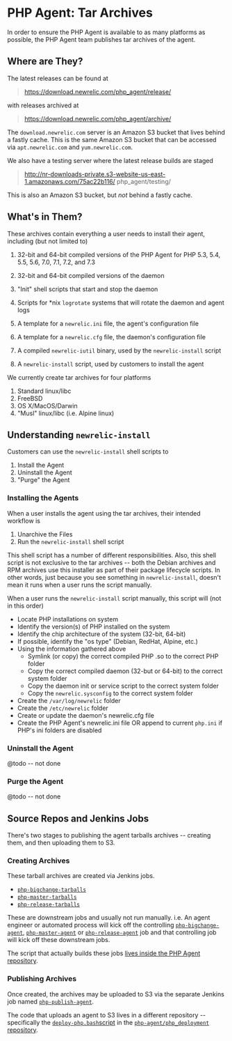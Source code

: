 # PHP Agent: Tar Archives

In order to ensure the PHP Agent is available to as many platforms as
possible, the PHP Agent team publishes tar archives of the agent.

## Where are They?

The latest releases can be found at

> https://download.newrelic.com/php_agent/release/

with releases archived at

> https://download.newrelic.com/php_agent/archive/

The `download.newrelic.com` server is an Amazon S3 bucket that lives behind a
fastly cache. This is the same Amazon S3 bucket that can be accessed via
`apt.newrelic.com` and `yum.newrelic.com`.

We also have a testing server where the latest release builds are staged

> http://nr-downloads-private.s3-website-us-east-1.amazonaws.com/75ac22b116/
> php_agent/testing/

This is also an Amazon S3 bucket, but _not_ behind a fastly cache.

## What's in Them?

These archives contain everything a user needs to install their agent,
including (but not limited to)

1. 32-bit and 64-bit compiled versions of the PHP Agent for PHP 5.3, 5.4, 5.5, 5.6,
   7.0, 7.1, 7.2, and 7.3

2. 32-bit and 64-bit compiled versions of the daemon

3. "Init" shell scripts that start and stop the daemon

4. Scripts for \*nix `logrotate` systems that will rotate the daemon and agent logs

5. A template for a `newrelic.ini` file, the agent's configuration file

6. A template for a `newrelic.cfg` file, the daemon's configuration file

7. A compiled `newrelic-iutil` binary, used by the `newrelic-install` script

8. A `newrelic-install` script, used by customers to install the agent

We currently create tar archives for four platforms

1. Standard linux/libc
2. FreeBSD
3. OS X/MacOS/Darwin
4. "Musl" linux/libc (i.e. Alpine linux)

## Understanding `newrelic-install`

Customers can use the `newrelic-install` shell scripts to

1. Install the Agent
2. Uninstall the Agent
3. "Purge" the Agent

### Installing the Agents

When a user installs the agent using the tar archives, their intended
workflow is

1. Unarchive the Files
2. Run the `newrelic-install` shell script

This shell script has a number of different responsibilities.  Also, this
shell script is not exclusive to the tar archives -- both the Debian archives
and RPM archives use this installer as part of their package lifecycle
scripts.  In other words, just because you see something in
`newrelic-install`, doesn't mean it runs when a user runs the script
manually.

When a user runs the `newrelic-install` script manually, this script will
(not in this order)

- Locate PHP installations on system
- Identify the version(s) of PHP installed on the system
- Identify the chip architecture of the system (32-bit, 64-bit)
- If possible, identify the "os type" (Debian, RedHat, Alpine, etc.)
- Using the information gathered above
  - Symlink (or copy) the correct compiled PHP .so to the correct PHP folder
  - Copy the correct compiled daemon (32-but or 64-bit) to the correct system folder
  - Copy the daemon init or service script to the correct system folder
  - Copy the `newrelic.sysconfig` to the correct system folder
- Create the `/var/log/newrelic` folder
- Create the `/etc/newrelic` folder
- Create or update the daemon's newrelic.cfg file
- Create the PHP Agent's newrelic.ini file OR append to current `php.ini` if
  PHP's ini folders are disabled

### Uninstall the Agent

@todo -- not done

### Purge the Agent

@todo -- not done

## Source Repos and Jenkins Jobs

There's two stages to publishing the agent tarballs archives -- creating
them, and then uploading them to S3.

### Creating Archives

These tarball archives are created via Jenkins jobs.

- [`php-bigchange-tarballs`](https://phpagent-build.pdx.vm.datanerd.us/view/All/job/php-bigchange-tarballs/)
- [`php-master-tarballs`](https://phpagent-build.pdx.vm.datanerd.us/view/All/job/php-master-tarballs/)
- [`php-release-tarballs`](https://phpagent-build.pdx.vm.datanerd.us/view/All/job/php-release-tarballs/)

These are downstream jobs and usually not run manually.  i.e. An agent
engineer or automated process will kick off the controlling
[`php-bigchange-agent`](https://phpagent-build.pdx.vm.datanerd.us/view/All/job/php-bigchange-agent),
[`php-master-agent`](https://phpagent-build.pdx.vm.datanerd.us/view/All/job/php-master-agent)
or
[`php-release-agent`](https://phpagent-build.pdx.vm.datanerd.us/view/All/job/php-master-agent)
job and that controlling job will kick off these downstream jobs.

The script that actually builds these jobs
[lives inside the PHP Agent repository](https://source.datanerd.us/astorm/php_agent/blob/packaging-docs/hudson/package.sh).

### Publishing Archives

Once created, the archives may be uploaded to S3 via the separate Jenkins job
named
[`php-publish-agent`](https://phpagent-build.pdx.vm.datanerd.us/view/All/job/php-publish-agent/).

The code that uploads an agent to S3 lives in a different repository --
specifically the
[`deploy-php.bash`script](https://source.datanerd.us/php-agent/php_deployment/blob/master/deploy-php.bash)
in the [`php-agent/php_deployment` repository](https://source.datanerd.us/php-agent/php_deployment).
